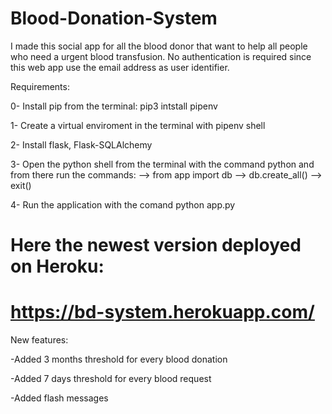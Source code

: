 # Blood-Donation-System
 
I made this social app for all the blood donor that want to help all people who need a urgent blood transfusion.
No authentication is required since this web app use the email address as user identifier.

Requirements:

0- Install pip from the terminal: pip3 intstall pipenv

1- Create a virtual enviroment in the terminal with pipenv shell 

2- Install flask, Flask-SQLAlchemy 

3- Open the python shell from the terminal with the command python and from there run the commands: --> from app import db 
                                                                                                    --> db.create_all() 
                                                                                                    --> exit()
                                                                                                    
4- Run the application with the comand python app.py

# Here the newest version deployed on Heroku: 
# https://bd-system.herokuapp.com/

New features:

-Added 3 months threshold for every blood donation

-Added 7 days threshold for every blood request

-Added flash messages





